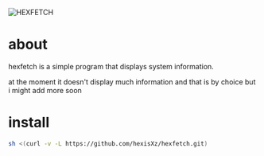

![HEXFETCH](https://github.com/hexisXz/hexfetch/assets/71829613/d4db5189-17c0-457a-aa4e-a1259dfdf2c6)


# about 

hexfetch is a simple program that displays system information. 

at the moment it doesn't display much information and that is by choice but i might add more soon



# install

``` sh
sh <(curl -v -L https://github.com/hexisXz/hexfetch.git)
```
